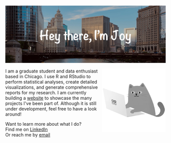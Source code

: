 ![Header image](https://github.com/jnyaanga/jnyaanga/blob/main/GitHub_header.jpg)

<img align='right' src='cat.gif' width='200' height = '200' alt='Coding cat'>

I am a graduate student and data enthusiast based in Chicago. I use R and RStudio to perform statistical analyses, create detailed visualizations, and generate comprehensive reports for my research. I am currently building a [website](https://joynyaanga.netlify.app) to showcase the many projects I've been part of. Although it is still under development, feel free to have a look around!

Want to learn more about what I do?   
Find me on [LinkedIn](https://www.linkedin.com/in/joy-nyaanga/)  
Or reach me by [email](mailto:jnyaan@gmail.com)

<!---
jnyaanga/jnyaanga is a ✨ special ✨ repository because its `README.md` (this file) appears on your GitHub profile.
You can click the Preview link to take a look at your changes.

#### :female-technologist::skin-tone-5: About me
- 👀 I’m interested in ...
- 🌱 I’m currently learning ...
- 💞️ I’m looking to collaborate on ...
- 📫 How to reach me ...
--->
